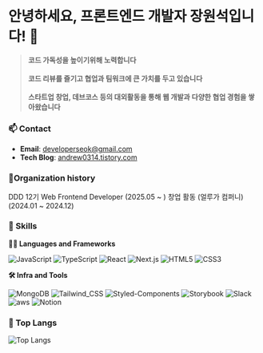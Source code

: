 # 안녕하세요, 프론트엔드 개발자 **장원석**입니다! 👋

> **코드 가독성을 높이기위해 노력합니다** </br></br>
> **코드 리뷰를 즐기고 협업과 팀워크에 큰 가치를 두고 있습니다** </br></br>
> **스타트업 창업, 데브코스 등의 대외활동을 통해 웹 개발과 다양한 협업 경험을 쌓아왔습니다** </br>

### 📫 Contact
- **Email**: [developerseok@gmail.com](mailto:developerseok@gmail.com)
- **Tech Blog**: [andrew0314.tistory.com](https://andrew0314.tistory.com/)

### 🏫Organization history
DDD 12기 Web Frontend Developer (2025.05 ~ )
창업 활동 (얼루가 컴퍼니) (2024.01 ~ 2024.12)


### 🦾 Skills

**🧑‍💻 Languages and Frameworks**

![JavaScript](https://img.shields.io/badge/JavaScript-F7DF1E?style=for-the-badge&logo=javascript&logoColor=black)
![TypeScript](https://img.shields.io/badge/TypeScript-3178C6?style=for-the-badge&logo=typescript&logoColor=white)
![React](https://img.shields.io/badge/React-61DAFB?style=for-the-badge&logo=react&logoColor=black)
![Next.js](https://img.shields.io/badge/Next.js-000000?style=for-the-badge&logo=next.js&logoColor=white)
![HTML5](https://img.shields.io/badge/HTML5-E34F26?style=for-the-badge&logo=html5&logoColor=white)
![CSS3](https://img.shields.io/badge/CSS3-1572B6?style=for-the-badge&logo=css3&logoColor=white)


**🛠️ Infra and Tools**

![MongoDB](https://img.shields.io/badge/MongoDB-47A248?style=for-the-badge&logo=mongodb&logoColor=white)
![Tailwind_CSS](https://img.shields.io/badge/Tailwind_CSS-38B2AC?style=for-the-badge&logo=tailwind-css&logoColor=white)
![Styled-Components](https://img.shields.io/badge/Styled--Components-DB7093?style=for-the-badge&logo=styled-components&logoColor=white)
![Storybook](https://img.shields.io/badge/Storybook-FF4785?style=for-the-badge&logo=storybook&logoColor=white)
![Slack](https://img.shields.io/badge/Slack-4A154B?style=for-the-badge&logo=slack&logoColor=white)
![aws](https://img.shields.io/badge/aws-232F3E.svg?&style=for-the-badge&logo=amazonaws&logoColor=white)
![Notion](https://img.shields.io/badge/Notion-000000?style=for-the-badge&logo=notion&logoColor=white)


### 🚌 Top Langs 
![Top Langs](https://github-readme-stats.vercel.app/api/top-langs/?username=Wonchang0314&layout=compact)



